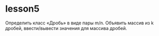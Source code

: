 # lesson5
Определить класс «Дробь» в виде пары m/n. Объявить массив из k дробей, ввести/вывести значения для массива дробей.
